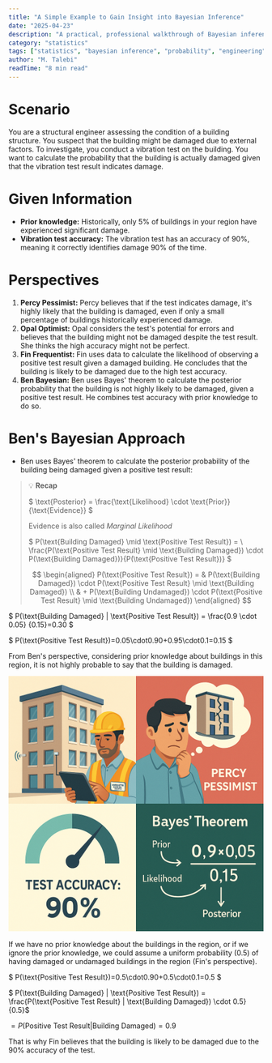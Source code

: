 ```yaml
---
title: "A Simple Example to Gain Insight into Bayesian Inference"
date: "2025-04-23"
description: "A practical, professional walkthrough of Bayesian inference in structural engineering, with a real-world scenario and step-by-step calculation."
category: "statistics"
tags: ["statistics", "bayesian inference", "probability", "engineering", "case study"]
author: "M. Talebi"
readTime: "8 min read"
---
```


# Scenario

You are a structural engineer assessing the condition of a building structure. You suspect that the building might be damaged due to external factors. To investigate, you conduct a vibration test on the building. You want to calculate the probability that the building is actually damaged given that the vibration test result indicates damage.

# Given Information

- **Prior knowledge:** Historically, only 5% of buildings in your region have experienced significant damage.
- **Vibration test accuracy:** The vibration test has an accuracy of 90%, meaning it correctly identifies damage 90% of the time.

# Perspectives

1. **Percy Pessimist:** Percy believes that if the test indicates damage, it's highly likely that the building is damaged, even if only a small percentage of buildings historically experienced damage.
2. **Opal Optimist:** Opal considers the test's potential for errors and believes that the building might not be damaged despite the test result. She thinks the high accuracy might not be perfect.
3. **Fin Frequentist:** Fin uses data to calculate the likelihood of observing a positive test result given a damaged building. He concludes that the building is likely to be damaged due to the high test accuracy.
4. **Ben Bayesian:** Ben uses Bayes' theorem to calculate the posterior probability that the building is not highly likely to be damaged, given a positive test result. He combines test accuracy with prior knowledge to do so.

# Ben's Bayesian Approach

- Ben uses Bayes' theorem to calculate the posterior probability of the building being damaged given a positive test result:

> 💡 **Recap**
> 
> $ \text{Posterior} = \frac{\text{Likelihood} \cdot \text{Prior}}{\text{Evidence}} $
> 
> Evidence is also called *Marginal Likelihood*
> 
> $ P(\text{Building Damaged} \mid \text{Positive Test Result}) = \\
> \frac{P(\text{Positive Test Result} \mid \text{Building Damaged}) \cdot P(\text{Building Damaged})}{P(\text{Positive Test Result})} $
> 
> $$
> \begin{aligned}
>   P(\text{Positive Test Result}) = & P(\text{Building Damaged}) \cdot P(\text{Positive Test Result} \mid \text{Building Damaged}) \\
>   & + P(\text{Building Undamaged}) \cdot P(\text{Positive Test Result} \mid \text{Building Undamaged})
> \end{aligned}
> $$


$ P(\text{Building Damaged} | \text{Positive Test Result}) = \frac{0.9 \cdot 0.05} {0.15}=0.30 $

$ P(\text{Positive Test Result})=0.05\cdot0.90+0.95\cdot0.1=0.15 $

From Ben's perspective, considering prior knowledge about buildings in this region, it is not highly probable to say that the building is damaged.

![Bayesian Posterior Illustration](https://raw.githubusercontent.com/MTalebi/WebSite-Bloges/main/images/post-2/image-3.png)

If we have no prior knowledge about the buildings in the region, or if we ignore the prior knowledge, we could assume a uniform probability (0.5) of having damaged or undamaged buildings in the region (Fin's perspective).

$ P(\text{Positive Test Result})=0.5\cdot0.90+0.5\cdot0.1=0.5 $

$ P(\text{Building Damaged} | \text{Positive Test Result}) = \frac{P(\text{Positive Test Result} | \text{Building Damaged}) \cdot 0.5} {0.5}$

$=P(\text{Positive Test Result} | \text{Building Damaged})=0.9$

That is why Fin believes that the building is likely to be damaged due to the 90% accuracy of the test. 

